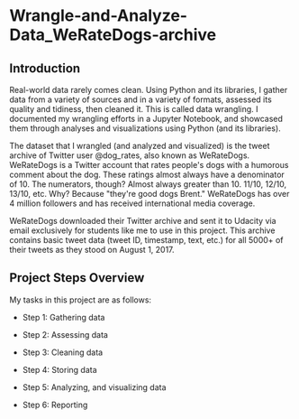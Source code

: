 # Wrangle-and-Analyze-Data_WeRateDogs-archive

## Introduction
Real-world data rarely comes clean. Using Python and its libraries, I gather data from a variety of sources and in a variety of formats, assessed its quality and tidiness, then cleaned it. This is called data wrangling. I documented my wrangling efforts in a Jupyter Notebook, and showcased them through analyses and visualizations using Python (and its libraries).

The dataset that I wrangled (and analyzed and visualized) is the tweet archive of Twitter user @dog_rates, also known as WeRateDogs. WeRateDogs is a Twitter account that rates people's dogs with a humorous comment about the dog. These ratings almost always have a denominator of 10. The numerators, though? Almost always greater than 10. 11/10, 12/10, 13/10, etc. Why? Because "they're good dogs Brent." WeRateDogs has over 4 million followers and has received international media coverage.

WeRateDogs downloaded their Twitter archive and sent it to Udacity via email exclusively for students like me to use in this project. This archive contains basic tweet data (tweet ID, timestamp, text, etc.) for all 5000+ of their tweets as they stood on August 1, 2017.

## Project Steps Overview
My tasks in this project are as follows:

* Step 1: Gathering data

* Step 2: Assessing data

* Step 3: Cleaning data

* Step 4: Storing data

* Step 5: Analyzing, and visualizing data

* Step 6: Reporting
